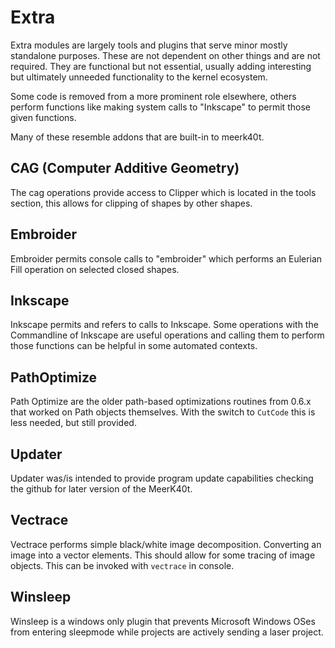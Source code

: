 # Extra

Extra modules are largely tools and plugins that serve minor mostly standalone purposes. These are not dependent on other things and are not required. They are functional but not essential, usually adding interesting but ultimately unneeded functionality to the kernel ecosystem.

Some code is removed from a more prominent role elsewhere, others perform functions like making system calls to "Inkscape" to permit those given functions.

Many of these resemble addons that are built-in to meerk40t.

## CAG (Computer Additive Geometry)
The cag operations provide access to Clipper which is located in the tools section, this allows for clipping of shapes by other shapes.

## Embroider

Embroider permits console calls to "embroider" which performs an Eulerian Fill operation on selected closed shapes.

## Inkscape

Inkscape permits and refers to calls to Inkscape. Some operations with the Commandline of Inkscape are useful operations and calling them to perform those functions can be helpful in some automated contexts.

## PathOptimize

Path Optimize are the older path-based optimizations routines from 0.6.x that worked on Path objects themselves. With the switch to `CutCode` this is less needed, but still provided.

## Updater

Updater was/is intended to provide program update capabilities checking the github for later version of the MeerK40t.


## Vectrace

Vectrace performs simple black/white image decomposition. Converting an image into a vector elements. This should allow for some tracing of image objects.
This can be invoked with `vectrace` in console.

## Winsleep

Winsleep is a windows only plugin that prevents Microsoft Windows OSes from entering sleepmode while projects are actively sending a laser project.